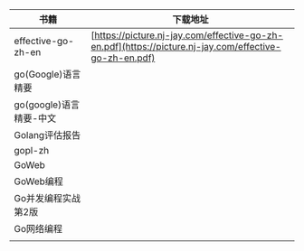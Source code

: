 | 书籍                    | 下载地址                                                     |
| ----------------------- | ------------------------------------------------------------ |
| effective-go-zh-en      | [https://picture.nj-jay.com/effective-go-zh-en.pdf](https://picture.nj-jay.com/effective-go-zh-en.pdf) |
| go(Google)语言精要      |                                                              |
| go(google)语言精要-中文 |                                                              |
| Golang评估报告          |                                                              |
| gopl-zh                 |                                                              |
| GoWeb                   |                                                              |
| GoWeb编程               |                                                              |
| Go并发编程实战第2版     |                                                              |
| Go网络编程              |                                                              |
|                         |                                                              |
